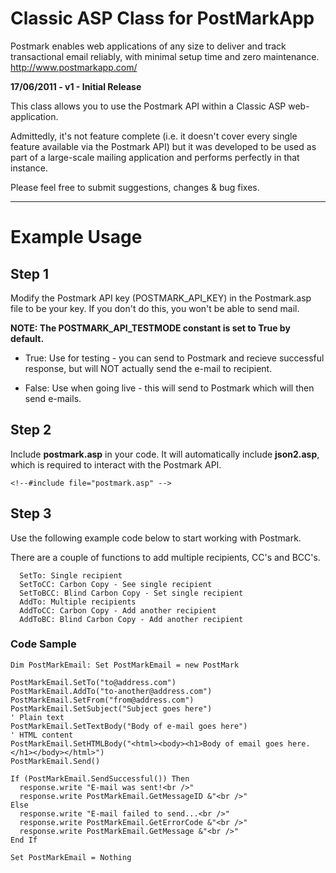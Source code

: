 # Classic ASP Class for PostMarkApp #

Postmark enables web applications of any size to deliver and track transactional email reliably, with minimal setup time and zero maintenance.
http://www.postmarkapp.com/

**17/06/2011 - v1 - Initial Release**

This class allows you to use the Postmark API within a Classic ASP web-application.

Admittedly, it's not feature complete (i.e. it doesn't cover every single feature available via the Postmark API) but it was developed to be used as part of a large-scale mailing application and performs perfectly in that instance.

Please feel free to submit suggestions, changes & bug fixes.


---

# Example Usage #

## Step 1 ##
Modify the Postmark API key (POSTMARK\_API\_KEY) in the Postmark.asp file to be your key.
If you don't do this, you won't be able to send mail.

**NOTE: The POSTMARK\_API\_TESTMODE constant is set to True by default.**

  * True:  Use for testing - you can send to Postmark and recieve successful response, but will NOT actually send the e-mail to recipient.

  * False: Use when going live - this will send to Postmark which will then send e-mails.

## Step 2 ##
Include **postmark.asp** in your code. It will automatically include **json2.asp**, which is required to interact with the Postmark API.
```
<!--#include file="postmark.asp" -->
```

## Step 3 ##
Use the following example code below to start working with Postmark.

There are a couple of functions to add multiple recipients, CC's and BCC's.
```
  SetTo: Single recipient
  SetToCC: Carbon Copy - See single recipient
  SetToBCC: Blind Carbon Copy - Set single recipient
  AddTo: Multiple recipients
  AddToCC: Carbon Copy - Add another recipient
  AddToBC: Blind Carbon Copy - Add another recipient
```
### Code Sample ###
```
Dim PostMarkEmail: Set PostMarkEmail = new PostMark

PostMarkEmail.SetTo("to@address.com") 
PostMarkEmail.AddTo("to-another@address.com") 
PostMarkEmail.SetFrom("from@address.com")
PostMarkEmail.SetSubject("Subject goes here")
' Plain text
PostMarkEmail.SetTextBody("Body of e-mail goes here")
' HTML content
PostMarkEmail.SetHTMLBody("<html><body><h1>Body of email goes here.</h1></body></html>")
PostMarkEmail.Send()

If (PostMarkEmail.SendSuccessful()) Then
  response.write "E-mail was sent!<br />"
  response.write PostMarkEmail.GetMessageID &"<br />"
Else
  response.write "E-mail failed to send...<br />"
  response.write PostMarkEmail.GetErrorCode &"<br />"
  response.write PostMarkEmail.GetMessage &"<br />"
End If

Set PostMarkEmail = Nothing
```